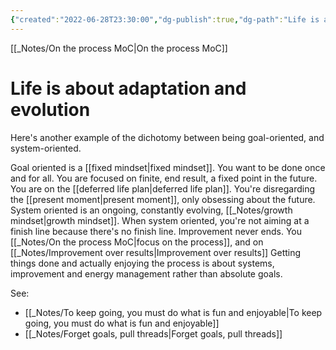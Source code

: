 ```yaml
---
{"created":"2022-06-28T23:30:00","dg-publish":true,"dg-path":"Life is about adaptation and evolution.md","permalink":"/life-is-about-adaptation-and-evolution/","dgPassFrontmatter":true,"updated":"2024-12-22T16:23:57.272+01:00"}
---
```


[[_Notes/On the process MoC\|On the process MoC]]
# Life is about adaptation and evolution
Here's another example of the dichotomy between being goal-oriented, and system-oriented. 

Goal oriented is a [[fixed mindset\|fixed mindset]]. You want to be done  once and for all. You are focused on finite, end result, a fixed point in the future. You are on the [[deferred life plan\|deferred life plan]]. You're disregarding the [[present moment\|present moment]], only obsessing about the future.
System oriented is an ongoing, constantly evolving, [[_Notes/growth mindset\|growth mindset]]. When system oriented, you're not aiming at a finish line because there's no finish line. Improvement never ends. You [[_Notes/On the process MoC\|focus on the process]], and on [[_Notes/Improvement over results\|Improvement over results]]
Getting things done and actually enjoying the process is about systems, improvement and energy management rather than absolute goals.

See:
- [[_Notes/To keep going, you must do what is fun and enjoyable\|To keep going, you must do what is fun and enjoyable]]
- [[_Notes/Forget goals, pull threads\|Forget goals, pull threads]]